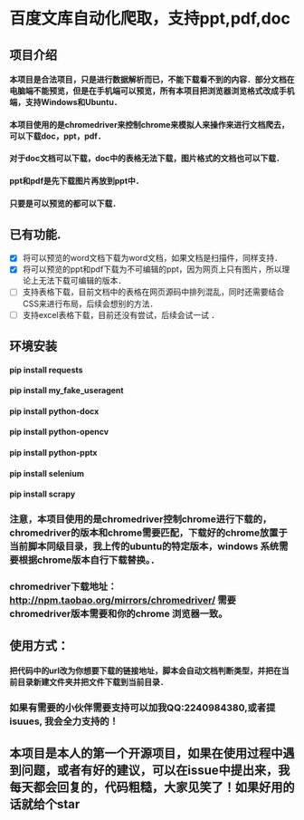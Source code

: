 # 百度文库自动化爬取，支持ppt,pdf,doc
## 项目介绍
#### 本项目是合法项目，只是进行数据解析而已，不能下载看不到的内容．部分文档在电脑端不能预览，但是在手机端可以预览，所有本项目把浏览器浏览格式改成手机端，支持Windows和Ubuntu．
####  本项目使用的是chromedriver来控制chrome来模拟人来操作来进行文档爬去，可以下载doc，ppt，pdf．
####  对于doc文档可以下载，doc中的表格无法下载，图片格式的文档也可以下载．
####  ppt和pdf是先下载图片再放到ppt中．
####  只要是可以预览的都可以下载．
## 已有功能.
* [x] 将可以预览的word文档下载为word文档，如果文档是扫描件，同样支持．
* [x] 将可以预览的ppt和pdf下载为不可编辑的ppt，因为网页上只有图片，所以理论上无法下载可编辑的版本．
* [ ] 支持表格下载，目前文档中的表格在网页源码中排列混乱，同时还需要结合CSS来进行布局，后续会想别的方法．
* [ ] 支持excel表格下载，目前还没有尝试，后续会试一试 ．
## 环境安装
#### pip install requests
#### pip install my_fake_useragent
#### pip install python-docx
#### pip install python-opencv
#### pip install python-pptx
#### pip install selenium
#### pip install scrapy
### 注意，本项目使用的是chromedriver控制chrome进行下载的，chromedriver的版本和chrome需要匹配，下载好的chrome放置于当前脚本同级目录，我上传的ubuntu的特定版本，windows 系统需要根据chrome版本自行下载替换。．
### chromedriver下载地址：http://npm.taobao.org/mirrors/chromedriver/   需要chromedriver版本需要和你的chrome 浏览器一致。
## 使用方式：
#### 把代码中的url改为你想要下载的链接地址，脚本会自动文档判断类型，并把在当前目录新建文件夹并把文件下载到当前目录．
### 如果有需要的小伙伴需要支持可以加我QQ:2240984380,或者提isuues, 我会全力支持的！
## 本项目是本人的第一个开源项目，如果在使用过程中遇到问题，或者有好的建议，可以在issue中提出来，我每天都会回复的，代码粗糙，大家见笑了！如果好用的话就给个star
